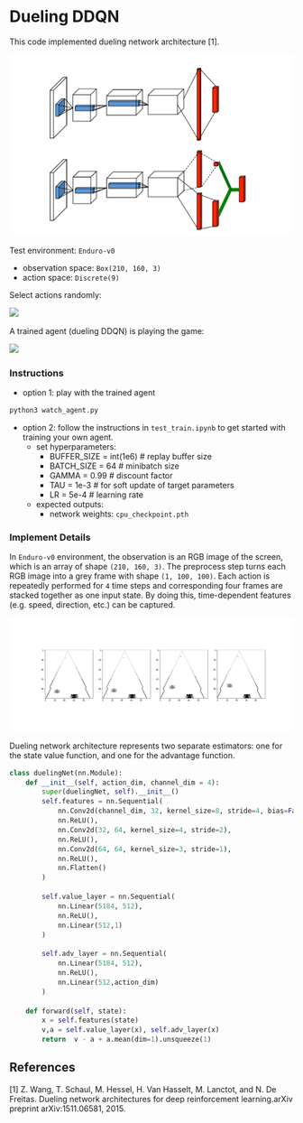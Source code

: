 # Dueling DDQN

This code implemented dueling network architecture [1].

![](images/dueling.png)

Test environment: `Enduro-v0`
- observation space: `Box(210, 160, 3)`
- action space: `Discrete(9)`

Select actions randomly:

![](videos/untrained.gif)

A trained agent (dueling DDQN) is playing the game:

![](videos/trained2.gif)

### Instructions
- option 1: play with the trained agent
```python
python3 watch_agent.py
```
- option 2: follow the instructions in `test_train.ipynb` to get started with training your own agent.
  - set hyperparameters:
    - BUFFER_SIZE = int(1e6)  # replay buffer size
    - BATCH_SIZE = 64         # minibatch size
    - GAMMA = 0.99            # discount factor
    - TAU = 1e-3             # for soft update of target parameters
    - LR = 5e-4               # learning rate
  - expected outputs:
    - network weights: `cpu_checkpoint.pth`

### Implement Details
In `Enduro-v0` environment, the observation is an RGB image of the screen, which is an array of shape `(210, 160, 3)`. The preprocess step turns each RGB image into a grey frame with shape `(1, 100, 100)`. Each action is repeatedly performed for `4` time steps and corresponding four frames are stacked together as one input state. By doing this, time-dependent features (e.g. speed, direction, etc.) can be captured.

![](images/stacked_frames.png)

Dueling network architecture represents two separate estimators: one for the state value function, and one for the advantage function.

```python
class duelingNet(nn.Module):
    def __init__(self, action_dim, channel_dim = 4):
        super(duelingNet, self).__init__()
        self.features = nn.Sequential(
            nn.Conv2d(channel_dim, 32, kernel_size=8, stride=4, bias=False),
            nn.ReLU(),
            nn.Conv2d(32, 64, kernel_size=4, stride=2),
            nn.ReLU(),
            nn.Conv2d(64, 64, kernel_size=3, stride=1),
            nn.ReLU(),
            nn.Flatten()
        )

        self.value_layer = nn.Sequential(
            nn.Linear(5184, 512),
            nn.ReLU(),
            nn.Linear(512,1)
        )

        self.adv_layer = nn.Sequential(
            nn.Linear(5184, 512),
            nn.ReLU(),
            nn.Linear(512,action_dim)
        )

    def forward(self, state):
        x = self.features(state)
        v,a = self.value_layer(x), self.adv_layer(x)
        return  v - a + a.mean(dim=1).unsqueeze(1)
```

## References
[1] Z. Wang, T. Schaul, M. Hessel, H. Van Hasselt, M. Lanctot, and N. De Freitas.  Dueling network architectures for deep reinforcement learning.arXiv preprint arXiv:1511.06581, 2015.
